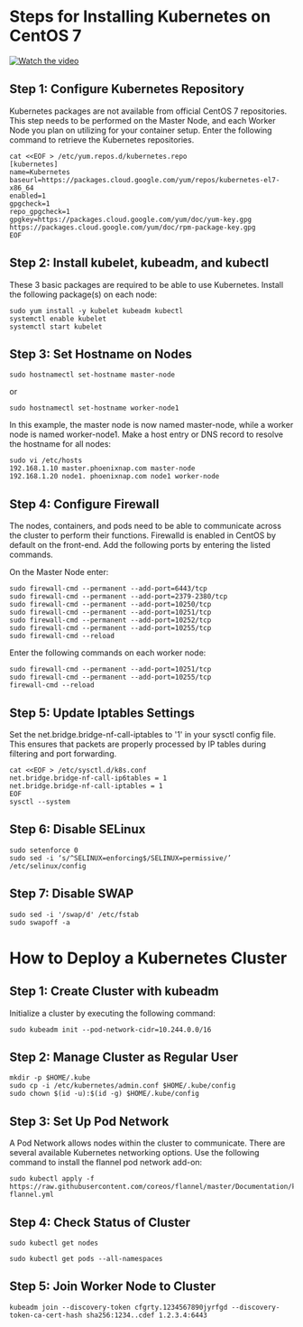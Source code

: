 # Steps for Installing Kubernetes on CentOS 7

[![Watch the video](https://i.imgur.com/vKb2F1B.png)](https://youtu.be/evcOhLvoPdI)


## Step 1: Configure Kubernetes Repository

Kubernetes packages are not available from official CentOS 7 repositories. This step needs to be performed on the Master Node, and each Worker Node you plan on utilizing for your container setup. Enter the following command to retrieve the Kubernetes repositories.

    cat <<EOF > /etc/yum.repos.d/kubernetes.repo
    [kubernetes]
    name=Kubernetes
    baseurl=https://packages.cloud.google.com/yum/repos/kubernetes-el7-x86_64
    enabled=1
    gpgcheck=1
    repo_gpgcheck=1
    gpgkey=https://packages.cloud.google.com/yum/doc/yum-key.gpg https://packages.cloud.google.com/yum/doc/rpm-package-key.gpg
    EOF

## Step 2: Install kubelet, kubeadm, and kubectl

These 3 basic packages are required to be able to use Kubernetes. Install the following package(s) on each node:

    sudo yum install -y kubelet kubeadm kubectl
    systemctl enable kubelet
    systemctl start kubelet
    
## Step 3: Set Hostname on Nodes

    sudo hostnamectl set-hostname master-node

or

    sudo hostnamectl set-hostname worker-node1
    
In this example, the master node is now named master-node, while a worker node is named worker-node1.
Make a host entry or DNS record to resolve the hostname for all nodes:

    sudo vi /etc/hosts
    192.168.1.10 master.phoenixnap.com master-node
    192.168.1.20 node1. phoenixnap.com node1 worker-node
    
## Step 4: Configure Firewall

The nodes, containers, and pods need to be able to communicate across the cluster to perform their functions. Firewalld is enabled in CentOS by default on the front-end. Add the following ports by entering the listed commands.

On the Master Node enter:

    sudo firewall-cmd --permanent --add-port=6443/tcp
    sudo firewall-cmd --permanent --add-port=2379-2380/tcp
    sudo firewall-cmd --permanent --add-port=10250/tcp
    sudo firewall-cmd --permanent --add-port=10251/tcp
    sudo firewall-cmd --permanent --add-port=10252/tcp
    sudo firewall-cmd --permanent --add-port=10255/tcp
    sudo firewall-cmd --reload
    
 Enter the following commands on each worker node:

    sudo firewall-cmd --permanent --add-port=10251/tcp
    sudo firewall-cmd --permanent --add-port=10255/tcp
    firewall-cmd --reload
    
## Step 5: Update Iptables Settings    

Set the net.bridge.bridge-nf-call-iptables to '1' in your sysctl config file. This ensures that packets are properly processed by IP tables during filtering and port forwarding.

    cat <<EOF > /etc/sysctl.d/k8s.conf
    net.bridge.bridge-nf-call-ip6tables = 1
    net.bridge.bridge-nf-call-iptables = 1
    EOF
    sysctl --system

## Step 6: Disable SELinux

    sudo setenforce 0
    sudo sed -i ‘s/^SELINUX=enforcing$/SELINUX=permissive/’ /etc/selinux/config
    
## Step 7: Disable SWAP

    sudo sed -i '/swap/d' /etc/fstab
    sudo swapoff -a
    
    
# How to Deploy a Kubernetes Cluster

## Step 1: Create Cluster with kubeadm
Initialize a cluster by executing the following command:

    sudo kubeadm init --pod-network-cidr=10.244.0.0/16

## Step 2: Manage Cluster as Regular User 

    mkdir -p $HOME/.kube
    sudo cp -i /etc/kubernetes/admin.conf $HOME/.kube/config
    sudo chown $(id -u):$(id -g) $HOME/.kube/config
    
## Step 3: Set Up Pod Network

A Pod Network allows nodes within the cluster to communicate. There are several available Kubernetes networking options. Use the following command to install the flannel pod network add-on:

    sudo kubectl apply -f https://raw.githubusercontent.com/coreos/flannel/master/Documentation/kube-flannel.yml
    
## Step 4: Check Status of Cluster  

    sudo kubectl get nodes
    
    sudo kubectl get pods --all-namespaces
    
## Step 5: Join Worker Node to Cluster

    kubeadm join --discovery-token cfgrty.1234567890jyrfgd --discovery-token-ca-cert-hash sha256:1234..cdef 1.2.3.4:6443

